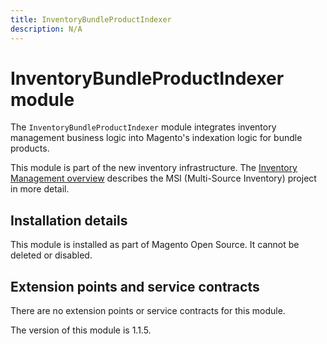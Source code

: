 ```yaml
---
title: InventoryBundleProductIndexer
description: N/A
---
```


# InventoryBundleProductIndexer module

The `InventoryBundleProductIndexer` module integrates inventory management business logic into Magento's indexation logic for bundle products.

This module is part of the new inventory infrastructure. The
[Inventory Management overview](https://developer.adobe.com/commerce/webapi/rest/inventory/index.html)
describes the MSI (Multi-Source Inventory) project in more detail.

## Installation details

This module is installed as part of Magento Open Source. It cannot be deleted or disabled.

## Extension points and service contracts

There are no extension points or service contracts for this module.

<InlineAlert slots="text" />
The version of this module is 1.1.5.
